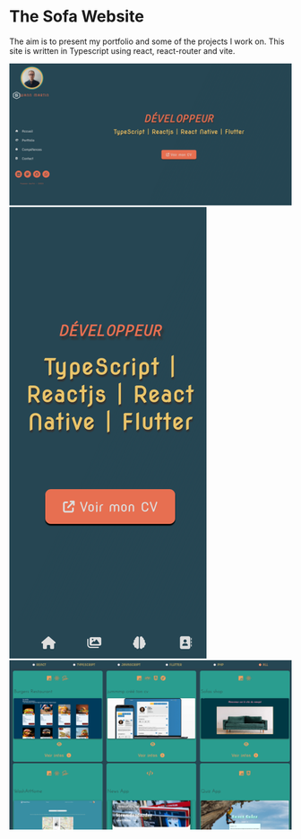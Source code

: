 # The Sofa Website

The aim is to present my portfolio and some of the projects I work on. This site is written in Typescript using react, react-router and vite.

![home](public/media/home.png)
![home2](public/media/homephone.png)
![home2](public/media/projects.png)
